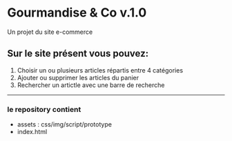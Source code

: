 # Gourmandise & Co v.1.0 
Un projet du site e-commerce

## Sur le site présent vous pouvez:
1. Choisir un ou plusieurs articles répartis entre 4 catégories
2. Ajouter ou supprimer les articles du panier
3. Rechercher un artictle avec une barre de recherche

---
### le repository contient
* assets : css/img/script/prototype
* index.html
